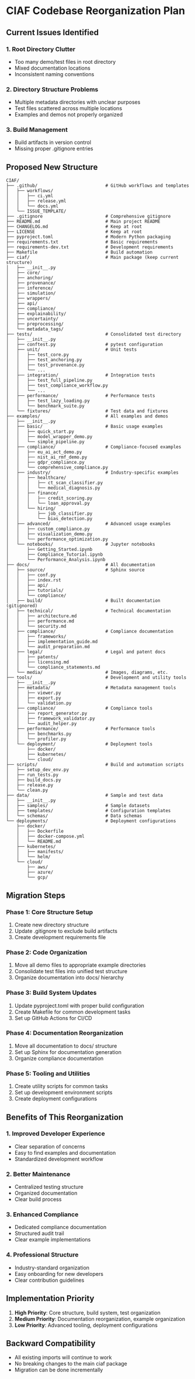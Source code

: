 # CIAF Codebase Reorganization Plan

## Current Issues Identified

### 1. Root Directory Clutter
- Too many demo/test files in root directory
- Mixed documentation locations
- Inconsistent naming conventions

### 2. Directory Structure Problems
- Multiple metadata directories with unclear purposes
- Test files scattered across multiple locations
- Examples and demos not properly organized

### 3. Build Management
- Build artifacts in version control
- Missing proper .gitignore entries

## Proposed New Structure

```
CIAF/
├── .github/                          # GitHub workflows and templates
│   ├── workflows/
│   │   ├── ci.yml
│   │   ├── release.yml
│   │   └── docs.yml
│   └── ISSUE_TEMPLATE/
├── .gitignore                        # Comprehensive gitignore
├── README.md                         # Main project README
├── CHANGELOG.md                      # Keep at root
├── LICENSE                           # Keep at root
├── pyproject.toml                    # Modern Python packaging
├── requirements.txt                  # Basic requirements
├── requirements-dev.txt              # Development requirements
├── Makefile                          # Build automation
├── ciaf/                             # Main package (keep current structure)
│   ├── __init__.py
│   ├── core/
│   ├── anchoring/
│   ├── provenance/
│   ├── inference/
│   ├── simulation/
│   ├── wrappers/
│   ├── api/
│   ├── compliance/
│   ├── explainability/
│   ├── uncertainty/
│   ├── preprocessing/
│   └── metadata_tags/
├── tests/                            # Consolidated test directory
│   ├── __init__.py
│   ├── conftest.py                   # pytest configuration
│   ├── unit/                         # Unit tests
│   │   ├── test_core.py
│   │   ├── test_anchoring.py
│   │   ├── test_provenance.py
│   │   └── ...
│   ├── integration/                  # Integration tests
│   │   ├── test_full_pipeline.py
│   │   ├── test_compliance_workflow.py
│   │   └── ...
│   ├── performance/                  # Performance tests
│   │   ├── test_lazy_loading.py
│   │   └── benchmark_suite.py
│   └── fixtures/                     # Test data and fixtures
├── examples/                         # All examples and demos
│   ├── __init__.py
│   ├── basic/                        # Basic usage examples
│   │   ├── quick_start.py
│   │   ├── model_wrapper_demo.py
│   │   └── simple_pipeline.py
│   ├── compliance/                   # Compliance-focused examples
│   │   ├── eu_ai_act_demo.py
│   │   ├── nist_ai_rmf_demo.py
│   │   ├── gdpr_compliance.py
│   │   └── comprehensive_compliance.py
│   ├── industry/                     # Industry-specific examples
│   │   ├── healthcare/
│   │   │   ├── ct_scan_classifier.py
│   │   │   └── medical_diagnosis.py
│   │   ├── finance/
│   │   │   ├── credit_scoring.py
│   │   │   └── loan_approval.py
│   │   └── hiring/
│   │       ├── job_classifier.py
│   │       └── bias_detection.py
│   ├── advanced/                     # Advanced usage examples
│   │   ├── custom_compliance.py
│   │   ├── visualization_demo.py
│   │   └── performance_optimization.py
│   └── notebooks/                    # Jupyter notebooks
│       ├── Getting_Started.ipynb
│       ├── Compliance_Tutorial.ipynb
│       └── Performance_Analysis.ipynb
├── docs/                             # All documentation
│   ├── source/                       # Sphinx source
│   │   ├── conf.py
│   │   ├── index.rst
│   │   ├── api/
│   │   ├── tutorials/
│   │   └── compliance/
│   ├── build/                        # Built documentation (gitignored)
│   ├── technical/                    # Technical documentation
│   │   ├── architecture.md
│   │   ├── performance.md
│   │   └── security.md
│   ├── compliance/                   # Compliance documentation
│   │   ├── frameworks/
│   │   ├── implementation_guide.md
│   │   └── audit_preparation.md
│   ├── legal/                        # Legal and patent docs
│   │   ├── patents/
│   │   ├── licensing.md
│   │   └── compliance_statements.md
│   └── media/                        # Images, diagrams, etc.
├── tools/                            # Development and utility tools
│   ├── __init__.py
│   ├── metadata/                     # Metadata management tools
│   │   ├── viewer.py
│   │   ├── export.py
│   │   └── validation.py
│   ├── compliance/                   # Compliance tools
│   │   ├── report_generator.py
│   │   ├── framework_validator.py
│   │   └── audit_helper.py
│   ├── performance/                  # Performance tools
│   │   ├── benchmarks.py
│   │   └── profiler.py
│   └── deployment/                   # Deployment tools
│       ├── docker/
│       ├── kubernetes/
│       └── cloud/
├── scripts/                          # Build and automation scripts
│   ├── setup_dev_env.py
│   ├── run_tests.py
│   ├── build_docs.py
│   ├── release.py
│   └── clean.py
├── data/                             # Sample and test data
│   ├── __init__.py
│   ├── samples/                      # Sample datasets
│   ├── templates/                    # Configuration templates
│   └── schemas/                      # Data schemas
└── deployments/                      # Deployment configurations
    ├── docker/
    │   ├── Dockerfile
    │   ├── docker-compose.yml
    │   └── README.md
    ├── kubernetes/
    │   ├── manifests/
    │   └── helm/
    └── cloud/
        ├── aws/
        ├── azure/
        └── gcp/
```

## Migration Steps

### Phase 1: Core Structure Setup
1. Create new directory structure
2. Update .gitignore to exclude build artifacts
3. Create development requirements file

### Phase 2: Code Organization
1. Move all demo files to appropriate example directories
2. Consolidate test files into unified test structure
3. Organize documentation into docs/ hierarchy

### Phase 3: Build System Updates
1. Update pyproject.toml with proper build configuration
2. Create Makefile for common development tasks
3. Set up GitHub Actions for CI/CD

### Phase 4: Documentation Reorganization
1. Move all documentation to docs/ structure
2. Set up Sphinx for documentation generation
3. Organize compliance documentation

### Phase 5: Tooling and Utilities
1. Create utility scripts for common tasks
2. Set up development environment scripts
3. Create deployment configurations

## Benefits of This Reorganization

### 1. Improved Developer Experience
- Clear separation of concerns
- Easy to find examples and documentation
- Standardized development workflow

### 2. Better Maintenance
- Centralized testing structure
- Organized documentation
- Clear build process

### 3. Enhanced Compliance
- Dedicated compliance documentation
- Structured audit trail
- Clear example implementations

### 4. Professional Structure
- Industry-standard organization
- Easy onboarding for new developers
- Clear contribution guidelines

## Implementation Priority

1. **High Priority**: Core structure, build system, test organization
2. **Medium Priority**: Documentation reorganization, example organization
3. **Low Priority**: Advanced tooling, deployment configurations

## Backward Compatibility

- All existing imports will continue to work
- No breaking changes to the main ciaf package
- Migration can be done incrementally
